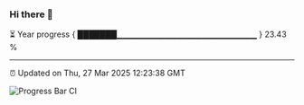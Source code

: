 ### Hi there 👋

⏳ Year progress { ███████▁▁▁▁▁▁▁▁▁▁▁▁▁▁▁▁▁▁▁▁▁▁▁ } 23.43 %

---

⏰ Updated on Thu, 27 Mar 2025 12:23:38 GMT

![Progress Bar CI](https://github.com/code-lakshay/GitHub-Actions-Demo/workflows/Progress%20Bar%20CI/badge.svg)
